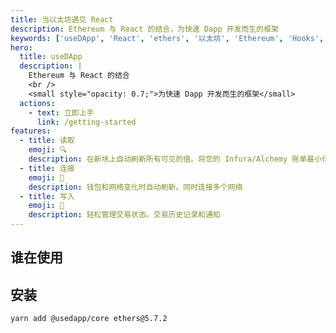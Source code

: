 ```yaml
---
title: 当以太坊遇见 React
description: Ethereum 与 React 的结合，为快速 Dapp 开发而生的框架
keywords: ['useDApp', 'React', 'ethers', '以太坊', 'Ethereum', 'Hooks', 'create-eth-app', 'DApp', '紫竹翻译计划']
hero:
  title: useDApp
  description: |
    Ethereum 与 React 的结合
    <br />
    <small style="opacity: 0.7;">为快速 Dapp 开发而生的框架</small>
  actions:
    - text: 立即上手
      link: /getting-started
features:
  - title: 读取
    emoji: 🔍
    description: 在新块上自动刷新所有可见的值。将您的 Infura/Alchemy 账单最小化，通过将所有调用压缩到单个多调用中。
  - title: 连接
    emoji: 🔗
    description: 钱包和网络变化时自动刷新。同时连接多个网络
  - title: 写入
    emoji: 🎨
    description: 轻松管理交易状态。交易历史记录和通知
---
```


## 谁在使用

<WhoAreUsing></WhoAreUsing>

## 安装

```sh
yarn add @usedapp/core ethers@5.7.2
```

